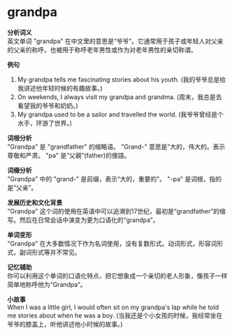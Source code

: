# grandpa

**分析词义**  
英文单词 "grandpa" 在中文里的意思是“爷爷”。它通常用于孩子或年轻人对父亲的父亲的称呼，也被用于称呼老年男性或作为对老年男性的亲切称谓。

  

**例句**

  

1.  My grandpa tells me fascinating stories about his youth. (我的爷爷总是给我讲述他年轻时候的有趣故事。)
2.  On weekends, I always visit my grandpa and grandma. (周末，我总是去看望我的爷爷和奶奶。)
3.  My grandpa used to be a sailor and travelled the world. (我爷爷曾经是个水手，环游了世界。)

  

**词根分析**  
"Grandpa" 是 "grandfather" 的缩略语。 "Grand-" 意思是"大的，伟大的。表示尊敬和严肃。 "pa" 是“父親”(father)的俚語。

  

**词缀分析**  
"Grandpa" 中的 "grand-" 是前缀，表示“大的，重要的"。 "-pa" 是词根，指的是“父亲”。

  

**发展历史和文化背景**  
"Grandpa" 这个词的使用在英语中可以追溯到17世纪，最初是“grandfather”的缩写。然后在日常会话中演变为更为口语化的“grandpa”。

  

**单词变形**  
"Grandpa" 在大多数情况下作为名词使用，没有复数形式。动词形式，形容词形式，副词形式等并不常见。

  

**记忆辅助**  
你可以利用这个单词的口语化特点，把它想象成一个亲切的老人形象，像孩子一样简单地称呼他为“Grandpa”。

  

**小故事**  
When I was a little girl, I would often sit on my grandpa's lap while he told me stories about when he was a boy. (当我还是个小女孩的时候，我经常坐在爷爷的膝盖上，听他讲述他小时候的故事。)
